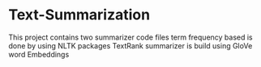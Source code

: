 # Text-Summarization
This project contains two summarizer code files
term frequency based is done by using NLTK packages
TextRank summarizer is build using GloVe word Embeddings
